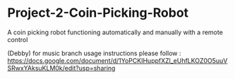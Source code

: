 # Project-2-Coin-Picking-Robot
A coin picking robot functioning automatically and manually with a remote control


(Debby) for music branch usage instructions please follow :
https://docs.google.com/document/d/1YoPCKIHuppfXZl_eUhfLKOZ0O5uuVSRwxYAksuKLM0k/edit?usp=sharing
